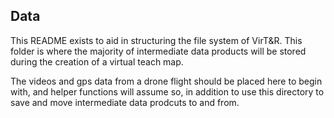 ## Data

This README exists to aid in structuring the file system of VirT&R. This folder is where the majority of intermediate data products will be stored during the creation of a virtual teach map.

The videos and gps data from a drone flight should be placed here to begin with, and helper functions will assume so, in addition to use this directory to save and move intermediate data prodcuts to and from. 

